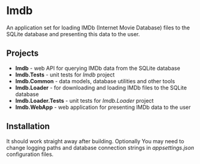 # Imdb
An application set for loading IMDb (Internet Movie Database) files to the SQLite database and presenting this data to the user.

## Projects
 - **Imdb** - web API for querying IMDb data from the SQLite database
 - **Imdb.Tests** - unit tests for *Imdb* project
 - **Imdb.Common** - data models, database utilities and other tools
 - **Imdb.Loader** - for downloading and loading IMDb files to the SQLite database
 - **Imdb.Loader.Tests** - unit tests for *Imdb.Loader* project
 - **Imdb.WebApp** - web application for presenting IMDb data to the user
 
## Installation
It should work straight away after building. Optionally You may need to change logging paths and database connection strings in *appsettings.json* configuration files.
